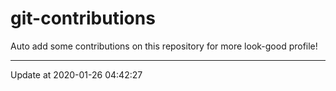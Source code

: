# git-contributions

Auto add some contributions on this repository for more look-good profile!

---

Update at 2020-01-26 04:42:27
